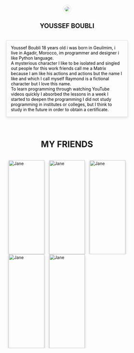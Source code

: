 <style type="text/css">
	*{}
	#name:hover{color: #00a8ff}
	.drrT{ border: 1px solid #DDD; color: black; padding: 5px;box-shadow: 0 4px 8px 0 rgba(0, 0, 0, 0.1);}
  .drrT:hover{box-shadow: 0 4px 8px 0 rgba(41, 128, 185,0.5);}
	#AsA:hover{box-shadow: 0 4px 8px 0 rgba(0, 0, 0, 0.1);}
	html {
  box-sizing: border-box;
}

*, *:before, *:after {
  box-sizing: inherit;
}

.column {
  float: left;
  width: 33.3%;
  height: 310px ;
  padding: 0 8px;
}

@media screen and (max-width: 650px) {
  .column {
    width: 100%;
    display: block;
  }
}

.card {
  box-shadow: 0 4px 8px 0 rgba(0, 0, 0, 0.2);
}
.card:hover{
  box-shadow: 0 4px 8px 0 rgba(41, 128, 185,0.5);
}

.container {
  padding: 0 16px;
}

.container::after, .row::after {
  content: "";
  clear: both;
  display: table;
}

.title {
  color: grey;
}

.button {
  border: none;
  outline: 0;
  display: inline-block;
  padding: 8px;
  color: white;
  background-color: #00a8ff;
  text-align: center;
  cursor: pointer;
  width: 100%;
}

.button:hover {
  background-color: #0097e6;
}
</style>
<br />
<center><img id="AsA" style="border-radius: 50%;  border: 1px solid #ddd;  padding: 5px;" src="https://avatars0.githubusercontent.com/u/26576840?s=460&v=4">
<h2 id="name">YOUSSEF BOUBLI</h2>
<br />
<div class="drrT">
	<p style="text-align: left;margin: 10px">Youssef Boubli 18 years old i was born in Geuilmim, i live in Agadir, Morocco, im programmer and designer i like Python language. <br /> 
		A mysterious character I like to be isolated and singled out people for this work friends call me a Matrix because I am like his actions and actions but the name I like and which I call myself Raymond is a fictional character but I love this name. <br />
		To learn programming through watching YouTube videos quickly I absorbed the lessons in a week I started to deepen the programming I did not study programming in institutes or colleges, but I think to study in the future in order to obtain a certificate. <br />
	</p>
</div>
</center>

<br />
<br />
<center><h1>MY FRIENDS</h1></center>
<br />
<div class="row">

  <div class="column">
    <div class="card">
      <img src="https://scontent-mrs1-1.xx.fbcdn.net/v/t1.0-9/46503623_887623011628525_1588566531430678528_n.jpg?_nc_cat=111&_nc_eui2=AeHr3zaxS291lxlA7DwWgiIz1iGCjLMfHw6VPAHQ3Iti0d2RppxIQKYKaT45p32DLepA0UsA02JrfpE3yhJVWRbq9EsmhUoTP2aBEP3vsdTuUQ&_nc_ht=scontent-mrs1-1.xx&oh=2b15e7ddb917367570bebdd74a8a5aaa&oe=5CB8BE55" alt="Jane" style="width:100%">
      <div class="container">
        <center><h4>Taib Kouriane</h4></center>
        <center><p class="title">BOULJNON</p></center><br />
      </div>
    </div>
  </div>

  <div class="column">
    <div class="card">
      <img src="https://scontent-mrs1-1.xx.fbcdn.net/v/t1.0-9/44379854_1922412427852139_494396228063199232_n.jpg?_nc_cat=110&_nc_ht=scontent-mrs1-1.xx&oh=3d3f468c39544d83a61d7dc663edb8e1&oe=5CB987B3" alt="Jane" style="width:100%">
      <div class="container">
        <center><h4>Yassin Raîs</h4></center>
        <center><p class="title">full stack developer</p></center><br />
      </div>
    </div>
  </div>

  <div class="column">
    <div class="card">
      <img src="https://scontent-mrs1-1.xx.fbcdn.net/v/t1.0-9/15073285_1633147050319373_8392762929674651387_n.jpg?_nc_cat=107&_nc_ht=scontent-mrs1-1.xx&oh=d8d5ebbffd30d5d5fc1e52ca6ec45752&oe=5CD619EF" alt="Jane" style="width:100%">
      <div class="container">
        <center><h4>Ayoub Rouida</h4></center>
        <center><p class="title">Expert Specialist</p></center><br />
      </div>
    </div>
  </div>

  <div class="column">
    <div class="card">
      <img src="https://scontent-mrs1-1.xx.fbcdn.net/v/t1.0-9/16807637_1289878277757554_7375736009296176677_n.jpg?_nc_cat=104&_nc_ht=scontent-mrs1-1.xx&oh=5758ee5d3be91deaf53750ea2423f82f&oe=5CB553D4" alt="Jane" style="width:100%">
      <div class="container">
        <center><h4>Adam Dihaj</h4></center>
        <center><p class="title">Circle of Science & Technologies</p></center><br />
      </div>
    </div>
  </div>

  <div class="column">
    <div class="card">
      <img src="https://scontent-mrs1-1.xx.fbcdn.net/v/t1.0-9/46914953_564720273949667_376399543568171008_n.jpg?_nc_cat=108&_nc_ht=scontent-mrs1-1.xx&oh=bb51002ba92b617b06dde485a0fa6582&oe=5CCE2CAC" alt="Jane" style="width:100%">
      <div class="container">
        <center><h4>Yassine Elkarfaoui</h4></center>
        <center><p class="title">podcaster</p></center><br />
      </div>
    </div>
  </div>

<br />
<br />
<br />
<br />
<br />
<br />
</div>
